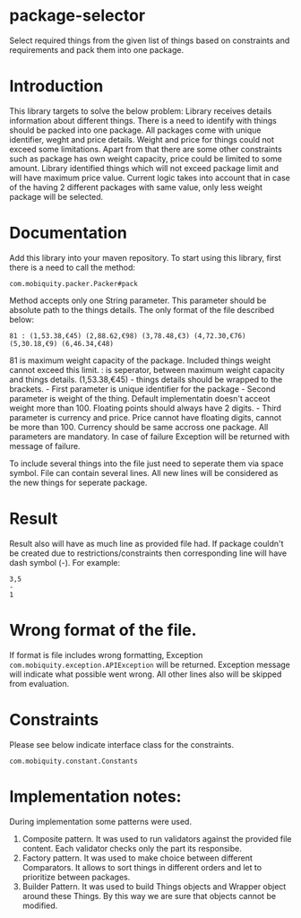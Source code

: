 # package-selector
Select required things from the given list of things based on constraints and requirements and pack them into one package.


# Introduction

This library targets to solve the below problem:
Library receives details information about different things. There is a need to identify with things should be packed into one package.
All packages come with unique identifier, weght and price details. Weight and price for things could not exceed some limitations.
Apart from that there are some other constraints such as package has own weight capacity, price could be limited to some amount.
Library identified things which will not exceed package limit and will have maximum price value. Current logic takes into account that 
in case of the having 2 different packages with same value, only less weight package will be selected.

# Documentation

Add this library into your maven repository.
To start using this library, first there is a need to call the method:
```
com.mobiquity.packer.Packer#pack
```
Method accepts only one String parameter. This parameter should be absolute path to the things details.
The only format of the file described below:
```
81 : (1,53.38,€45) (2,88.62,€98) (3,78.48,€3) (4,72.30,€76) (5,30.18,€9) (6,46.34,€48)
```
81 is maximum weight capacity of the package. Included things weight cannot exceed this limit.
: is seperator, between maximum weight capacity and things details.
(1,53.38,€45) - things details should be wrapped to the brackets. 
              - First parameter is unique identifier for the package
              - Second parameter is weight of the thing. Default implementatin doesn't acceot weight more than 100.
              Floating points should always have 2 digits.
              - Third parameter is currency and price. Price cannot have floating digits, cannot be more than 100.
              Currency should be same accross one package.
All parameters are mandatory. In case of failure Exception will be returned with message of failure.

To include several things into the file just need to seperate them via space symbol.
File can contain several lines. All new lines will be considered as the new things for seperate package.


# Result

Result also will have as much line as provided file had.
If package couldn't be created due to restrictions/constraints then corresponding line will have dash symbol (-).
For example:
```
3,5
-
1
```

# Wrong format of the file.

If format is file includes wrong formatting, Exception ```com.mobiquity.exception.APIException``` will be returned.
Exception message will indicate what possible went wrong.
All other lines also will be skipped from evaluation.

# Constraints

Please see below indicate interface class for the constraints.
```
com.mobiquity.constant.Constants
```

# Implementation notes:

During implementation some patterns were used.
1. Composite pattern. It was used to run validators against the provided file content. Each validator checks only the part its responsibe.
2. Factory pattern. It was used to make choice between different Comparators. It allows to sort things in different orders and 
let to prioritize between packages.
3. Builder Pattern. It was used to build Things objects and Wrapper object around these Things. By this way we are sure that objects
cannot be modified.

